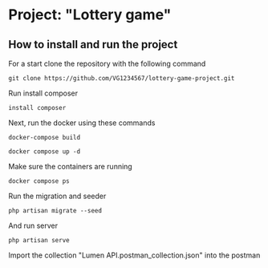 # Project: "Lottery game"
## How to install and run the project
For a start clone the repository with the following command

```git clone https://github.com/VG1234567/lottery-game-project.git```

Run install composer

```install composer```

Next, run the docker using these commands

```docker-compose build```

```docker compose up -d```

Make sure the containers are running

```docker compose ps```

Run the migration and seeder

```php artisan migrate --seed```

And run server

```php artisan serve```

Import the collection "Lumen API.postman_collection.json" into the postman

